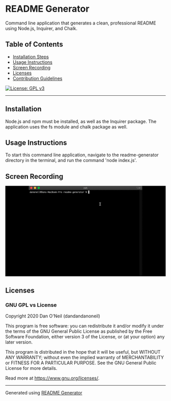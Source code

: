 # README Generator
Command line application that generates a clean, professional README using Node.js, Inquirer, and Chalk.

## Table of Contents
- [Installation Steps](#installation)
- [Usage Instructions](#usage-instructions)
- [Screen Recording](#screen-recording)
- [Licenses](#licenses)
- [Contribution Guidelines](#contribution-guidelines)

[![License: GPL v3](https://img.shields.io/badge/License-GPLv3-blue.svg)](https://www.gnu.org/licenses/gpl-3.0)

---
## Installation 
Node.js and npm must be installed, as well as the Inquirer package. The application uses the fs module and chalk package as well.

## Usage Instructions
To start this command line application, navigate to the readme-generator directory in the terminal, and run the command 'node index.js'.

## Screen Recording
![Demo Screen Recording](./assets/demo-x4.gif)

## Licenses
### GNU GPL vs License

Copyright 2020 Dan O'Neil (dandandanoneil)

This program is free software: you can redistribute it and/or modify it under the terms of the GNU General Public License as published by the Free Software Foundation, either version 3 of the License, or (at your option) any later version.

This program is distributed in the hope that it will be useful, but WITHOUT ANY WARRANTY; without even the implied warranty of MERCHANTABILITY or FITNESS FOR A PARTICULAR PURPOSE.  See the GNU General Public License for more details.

Read more at <https://www.gnu.org/licenses/>.

---
Generated using [README Generator](https://github.com/dandandanoneil/readme-generator)
